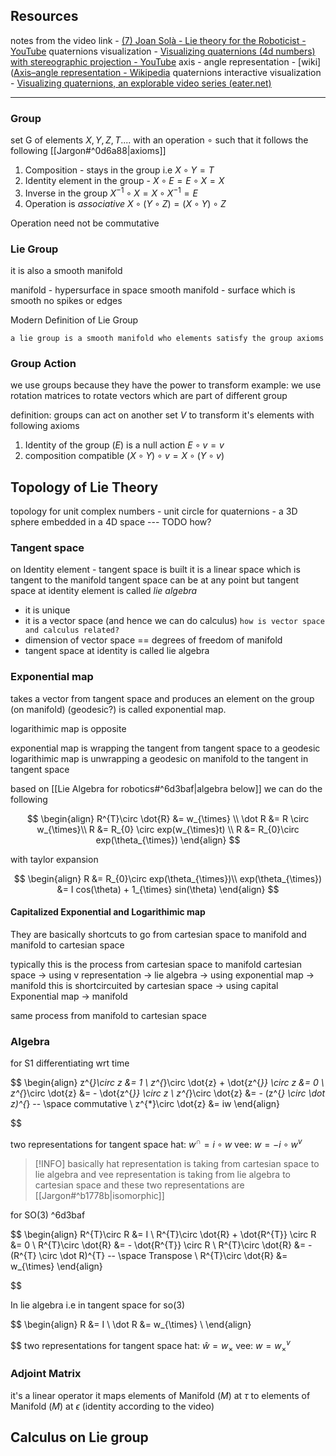 ## Resources

notes from the video link - [(7) Joan Solà - Lie theory for the Roboticist - YouTube](https://www.youtube.com/watch?v=QR1p0Rabuww&ab_channel=No%C3%A9mieJaquier)
quaternions visualization - [Visualizing quaternions (4d numbers) with stereographic projection - YouTube](https://www.youtube.com/watch?v=d4EgbgTm0Bg&ab_channel=3Blue1Brown)
axis - angle representation - [wiki]([Axis–angle representation - Wikipedia](https://en.wikipedia.org/wiki/Axis%E2%80%93angle_representation#Exponential_map_from_%F0%9D%94%B0%F0%9D%94%AC(3)_to_SO(3))
quaternions interactive visualization - [Visualizing quaternions, an explorable video series (eater.net)](https://eater.net/quaternions)


---

### Group
set G of elements ${X, Y, Z, T....}$ with an operation $\circ$ such that it follows the following [[Jargon#^0d6a88|axioms]]
1. Composition - stays in the group i.e $X \circ Y = T$ 
2. Identity element in the group - $X \circ E = E \circ X = X$
3. Inverse in the group $X^{-1}  \circ X = X \circ X^{-1} = E$
4. Operation is *associative*  $X \circ (Y \circ Z) = (X \circ Y) \circ Z$

Operation need not be commutative 


### Lie Group
it is also a smooth manifold 

manifold - hypersurface in space 
smooth manifold - surface which is smooth no spikes or edges 


Modern Definition of Lie Group
```
a lie group is a smooth manifold who elements satisfy the group axioms 
```

### Group Action
we use groups because they have the power to transform 
example: we use rotation matrices to rotate vectors which are part of different group

definition: groups can act on another set $V$ to transform it's elements with following axioms
1. Identity of the group ($E$) is a null action $E \circ v = v$ 
2. composition compatible $(X \circ Y) \circ v = X \circ (Y \circ v)$


## Topology of Lie Theory 

topology for unit complex numbers - unit circle
for quaternions - a 3D sphere embedded in a 4D space --- TODO how?

### Tangent space

on Identity element - tangent space is built
it is a linear space which is tangent to the manifold 
tangent space can be at any point but tangent space at identity element is called _lie algebra_
- it is unique 
- it is a vector space (and hence we can do calculus) `how is vector space and calculus related?`
- dimension of vector space == degrees of freedom of manifold
- tangent space at identity is called lie algebra

### Exponential map
takes a vector from tangent space and produces an element on the group (on manifold) (geodesic?) is called exponential map. 

logarithimic map is opposite

exponential map is wrapping the tangent from tangent space to a geodesic
logarithimic map is unwrapping a geodesic on manifold to the tangent in tangent space

based on [[Lie Algebra for robotics#^6d3baf|algebra below]] we can do the following


$$
\begin{align}
R^{T}\circ \dot{R} &= w_{\times} \\
\dot R &= R \circ w_{\times}\\
R &= R_{0} \circ exp(w_{\times}t) \\
R &= R_{0}\circ exp(\theta_{\times})
\end{align}
$$

with taylor expansion

$$
\begin{align}
R &= R_{0}\circ exp(\theta_{\times})\\
exp(\theta_{\times}) &= I cos(\theta) + 1_{\times} sin(\theta)
\end{align}
$$


#### Capitalized Exponential  and Logarithimic map

They are basically shortcuts to go from cartesian space to manifold and manifold to cartesian space

typically this is the process from cartesian space to manifold
cartesian space $\rightarrow$ using v representation $\rightarrow$ lie algebra $\rightarrow$ using exponential map $\rightarrow$ manifold
this is shortcircuited by 
cartesian space $\rightarrow$ using capital Exponential map $\rightarrow$ manifold

same process from manifold to cartesian space

### Algebra
for S1
differentiating wrt time


$$
\begin{align}
z^{*}\circ z &= 1 \\
z^{*}\circ \dot{z} + \dot{z^{*}} \circ z &= 0 \\
z^{*}\circ \dot{z} &= - \dot{z^{*}} \circ z \\
z^{*}\circ \dot{z} &= - (z^{*} \circ \dot z)^{*} -- \space commutative \\
z^{*}\circ \dot{z} &= iw
\end{align}

$$

two representations for tangent space
hat: $w^{\cap} = i \circ w$
vee: $w = -i \circ w^{v}$
>[!INFO]
basically hat representation is taking from cartesian space to lie algebra and vee representation is taking from lie algebra to cartesian space and these two representations are [[Jargon#^b1778b|isomorphic]]

for SO(3) ^6d3baf

$$
\begin{align}
R^{T}\circ R &= I \\
R^{T}\circ \dot{R} + \dot{R^{T}} \circ R &= 0 \\
R^{T}\circ \dot{R} &= - \dot{R^{T}} \circ R \\
R^{T}\circ \dot{R} &= - (R^{T} \circ \dot R)^{T} -- \space Transpose \\
R^{T}\circ \dot{R} &= w_{\times}
\end{align}

$$

In lie algebra i.e in tangent space for so(3)

$$
\begin{align}
R &= I \\
\dot R &= w_{\times} \\
\end{align}

$$
two representations for tangent space
hat: $\hat{w} = w_{\times}$
vee: $w = w_{\times}^{v}$


### Adjoint Matrix
it's a linear operator 
it maps elements of Manifold ($M$) at $\tau$  to elements of Manifold ($M$) at $\epsilon$  (identity according to the video)


## Calculus on Lie group